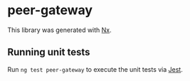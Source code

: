 # peer-gateway

This library was generated with [Nx](https://nx.dev).

## Running unit tests

Run `ng test peer-gateway` to execute the unit tests via [Jest](https://jestjs.io).
